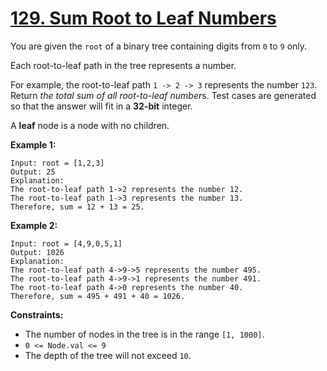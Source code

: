 # [129. Sum Root to Leaf Numbers](https://leetcode.com/problems/sum-root-to-leaf-numbers/)

You are given the `root` of a binary tree containing digits from `0` to `9` only.

Each root-to-leaf path in the tree represents a number.

For example, the root-to-leaf path `1 -> 2 -> 3` represents the number `123`.
Return *the total sum of all root-to-leaf number*s. Test cases are generated so that the answer will fit in a **32-bit** integer.

A **leaf** node is a node with no children.

**Example 1:**
```text
Input: root = [1,2,3]
Output: 25
Explanation:
The root-to-leaf path 1->2 represents the number 12.
The root-to-leaf path 1->3 represents the number 13.
Therefore, sum = 12 + 13 = 25.
```

**Example 2:**
```text
Input: root = [4,9,0,5,1]
Output: 1026
Explanation:
The root-to-leaf path 4->9->5 represents the number 495.
The root-to-leaf path 4->9->1 represents the number 491.
The root-to-leaf path 4->0 represents the number 40.
Therefore, sum = 495 + 491 + 40 = 1026.
```

**Constraints:**
- The number of nodes in the tree is in the range `[1, 1000]`.
- `0 <= Node.val <= 9`
- The depth of the tree will not exceed `10`.